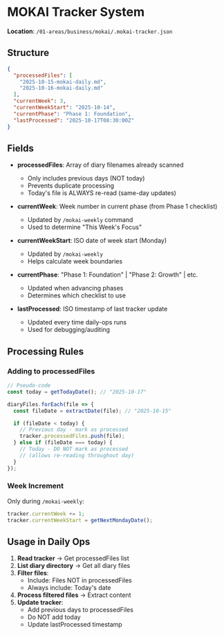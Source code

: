 # MOKAI Tracker System

**Location**: `/01-areas/business/mokai/.mokai-tracker.json`

## Structure

```json
{
  "processedFiles": [
    "2025-10-15-mokai-daily.md",
    "2025-10-16-mokai-daily.md"
  ],
  "currentWeek": 3,
  "currentWeekStart": "2025-10-14",
  "currentPhase": "Phase 1: Foundation",
  "lastProcessed": "2025-10-17T08:30:00Z"
}
```

## Fields

- **processedFiles**: Array of diary filenames already scanned
  - Only includes previous days (NOT today)
  - Prevents duplicate processing
  - Today's file is ALWAYS re-read (same-day updates)

- **currentWeek**: Week number in current phase (from Phase 1 checklist)
  - Updated by `/mokai-weekly` command
  - Used to determine "This Week's Focus"

- **currentWeekStart**: ISO date of week start (Monday)
  - Updated by `/mokai-weekly`
  - Helps calculate week boundaries

- **currentPhase**: "Phase 1: Foundation" | "Phase 2: Growth" | etc.
  - Updated when advancing phases
  - Determines which checklist to use

- **lastProcessed**: ISO timestamp of last tracker update
  - Updated every time daily-ops runs
  - Used for debugging/auditing

## Processing Rules

### Adding to processedFiles
```javascript
// Pseudo-code
const today = getTodayDate(); // "2025-10-17"

diaryFiles.forEach(file => {
  const fileDate = extractDate(file); // "2025-10-15"

  if (fileDate < today) {
    // Previous day - mark as processed
    tracker.processedFiles.push(file);
  } else if (fileDate === today) {
    // Today - DO NOT mark as processed
    // (allows re-reading throughout day)
  }
});
```

### Week Increment
Only during `/mokai-weekly`:
```javascript
tracker.currentWeek += 1;
tracker.currentWeekStart = getNextMondayDate();
```

## Usage in Daily Ops

1. **Read tracker** → Get processedFiles list
2. **List diary directory** → Get all diary files
3. **Filter files**:
   - Include: Files NOT in processedFiles
   - Always include: Today's date
4. **Process filtered files** → Extract content
5. **Update tracker**:
   - Add previous days to processedFiles
   - Do NOT add today
   - Update lastProcessed timestamp

